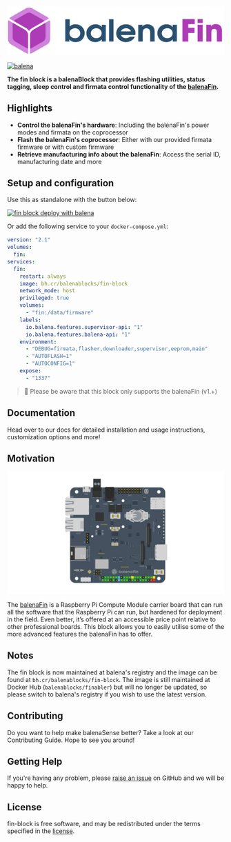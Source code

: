 ![logo](images/logo.png)

[![balena](https://github.com/balenablocks/fin-block/actions/workflows/balena.yml/badge.svg)](https://github.com/balenablocks/browser/actions/workflows/balena.yml)

**The fin block is a balenaBlock that provides flashing utilities, status tagging, sleep control and firmata control functionality of the [balenaFin](https://www.balena.io/fin/).**

## Highlights

- **Control the balenaFin's hardware**: Including the balenaFin's power modes and firmata on the coprocessor
- **Flash the balenaFin's coprocessor**: Either with our provided firmata firmware or with custom firmware
- **Retrieve manufacturing info about the balenaFin**: Access the serial ID, manufacturing date and more

## Setup and configuration

Use this as standalone with the button below:

[![fin block deploy with balena](https://balena.io/deploy.svg)](https://dashboard.balena-cloud.com/deploy?repoUrl=https://github.com/balenablocks/fin)

Or add the following service to your `docker-compose.yml`:

```yaml
version: "2.1"
volumes:
  fin:
services:
  fin:
    restart: always
    image: bh.cr/balenablocks/fin-block 
    network_mode: host
    privileged: true
    volumes:
      - "fin:/data/firmware"
    labels:
      io.balena.features.supervisor-api: "1"
      io.balena.features.balena-api: "1"
    environment:
      - "DEBUG=firmata,flasher,downloader,supervisor,eeprom,main"
      - "AUTOFLASH=1"
      - "AUTOCONFIG=1"
    expose:
      - "1337"
```

> :wrench: Please be aware that this block only supports the balenaFin (v1.+)

## Documentation

Head over to our docs for detailed installation and usage instructions, customization options and more!

## Motivation

![fin](images/fin.png)

The [balenaFin](https://www.balena.io/fin/) is a Raspberry Pi Compute Module carrier board that can run all the software that the Raspberry Pi can run, but hardened for deployment in the field.
Even better, it’s offered at an accessible price point relative to other professional boards.
This block allows you to easily utilise some of the more advanced features the balenaFin has to offer.

## Notes

The fin block is now maintained at balena's registry and the image can be found at `bh.cr/balenablocks/fin-block`.
The image is still maintained at Docker Hub (`balenablocks/finabler`) but will no longer be updated, so please switch to balena's registry if you wish to use the latest version.

## Contributing

Do you want to help make balenaSense better? Take a look at our Contributing Guide. Hope to see you around!

## Getting Help

If you're having any problem, please [raise an issue](https://github.com/balenablocks/fin/issues/new) on GitHub and we will be happy to help.

## License

fin-block is free software, and may be redistributed under the terms specified in the [license](https://github.com/balenablocks/fin/blob/master/LICENSE).
